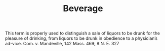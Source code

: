 ---
title: Beverage
letter: B
permalink: "/definitions/beverage.html"
body: This term is properly used to distinguish a sale of liquors to be drunk for
  the pleasure of drinking, from liquors to be drunk in obedience to a physician’s
  ad-vice. Com. v. Mandeville, 142 Mass. 469, 8 N. E. 327
published_at: '2018-07-07'
layout: post
---